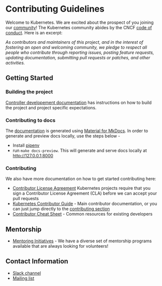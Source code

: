 # Contributing Guidelines

Welcome to Kubernetes. We are excited about the prospect of you joining our [community](https://github.com/kubernetes/community)! The Kubernetes community abides by the CNCF [code of conduct](code-of-conduct.md). Here is an excerpt:

_As contributors and maintainers of this project, and in the interest of fostering an open and welcoming community, we pledge to respect all people who contribute through reporting issues, posting feature requests, updating documentation, submitting pull requests or patches, and other activities._

## Getting Started

### Building the project
[Controller developement documentation](/docs/controller-devel.md) has instructions on how to build the project and project specific expectations.

### Contributing to docs

The [documentation](https://kubernetes-sigs.github.io/aws-load-balancer-controller/latest/) is generated using [Material for MkDocs](https://squidfunk.github.io/mkdocs-material/). In order to generate and preview docs locally, use the steps below -

- Install [pipenv](https://pipenv.pypa.io/en/latest/install/#installing-pipenv)
- run `make docs-preview`. This will generate and serve docs locally at http://127.0.0.1:8000

### Contributing
We also have more documentation on how to get started contributing here:

- [Contributor License Agreement](https://git.k8s.io/community/CLA.md) Kubernetes projects require that you sign a Contributor License Agreement (CLA) before we can accept your pull requests
- [Kubernetes Contributor Guide](https://git.k8s.io/community/contributors/guide) - Main contributor documentation, or you can just jump directly to the [contributing section](http://git.k8s.io/community/contributors/guide#contributing)
- [Contributor Cheat Sheet](https://git.k8s.io/community/contributors/guide/contributor-cheatsheet) - Common resources for existing developers

## Mentorship

- [Mentoring Initiatives](https://git.k8s.io/community/mentoring) - We have a diverse set of mentorship programs available that are always looking for volunteers!

## Contact Information

- [Slack channel](https://kubernetes.slack.com/messages/provider-aws)
- [Mailing list](https://groups.google.com/forum/#!forum/kubernetes-sig-aws)
